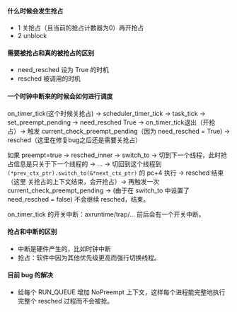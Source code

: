 #### 什么时候会发生抢占

- 1 关抢占（且当前的抢占计数器为0）再开抢占
- 2 unblock

#### 需要被抢占和真的被抢占的区别

- need_resched 设为 True 的时机
- resched 被调用的时机

#### 一个时钟中断来的时候会如何进行调度

on_timer_tick(这个时候关抢占) -> scheduler_timer_tick -> task_tick -> set_preempt_pending -> need_resched True -> on_timer_tick退出（开抢占）-> 触发 current_check_preempt_pending（因为 need_resched = True) ->  resched（这里在修复bug之后还是需要关抢占）

如果 preempt=true -> resched_inner -> switch_to -> 切到下一个线程，此时抢占信息是只关于下一个线程的 -> ... -> 切回到这个线程到 ```(*prev_ctx_ptr).switch_to(&*next_ctx_ptr)``` 的 pc+4 执行 -> resched 结束（这里 关抢占的上下文结束，会开抢占）-> 再触发一次 current_check_preempt_pending -> (由于在 switch_to 中设置了 need_resched = false) 不会继续 resched，结束。



on_timer_tick 的开关中断：axruntime/trap/... 前后会有一个开关中断。

#### 抢占和中断的区别

- 中断是硬件产生的，比如时钟中断
- 抢占：软件中因为其他优先级更高而强行切换线程。

#### 目前 bug 的解决

- 给每个 RUN_QUEUE 增加 NoPreempt 上下文，这样每个进程能完整地执行完整个 resched 过程而不会被抢。

